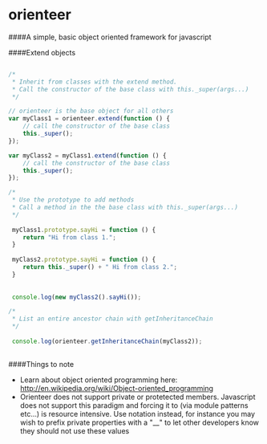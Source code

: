 # orienteer
####A simple, basic object oriented framework for javascript

####Extend objects

```javascript

/*
 * Inherit from classes with the extend method.
 * Call the constructor of the base class with this._super(args...)
 */

// orienteer is the base object for all others
var myClass1 = orienteer.extend(function () {
	// call the constructor of the base class
	this._super();
});

var myClass2 = myClass1.extend(function () {
	// call the constructor of the base class
	this._super();
});

/*
 * Use the prototype to add methods
 * Call a method in the the base class with this._super(args...)
 */
 
 myClass1.prototype.sayHi = function () {
 	return "Hi from class 1.";
 }
 
 myClass2.prototype.sayHi = function () {
 	return this._super() + " Hi from class 2.";
 }
 
 
 console.log(new myClass2().sayHi());

/*
 * List an entire ancestor chain with getInheritanceChain
 */
 
 console.log(orienteer.getInheritanceChain(myClass2));
 
 ```

####Things to note
* Learn about object oriented programming here: http://en.wikipedia.org/wiki/Object-oriented_programming
* Orienteer does not support private or protetected members. Javascript does not support this paradigm and forcing it to (via module patterns etc...) is resource intensive. Use notation instead, for instance you may wish to prefix private properties with a "__" to let other developers know they should not use these values